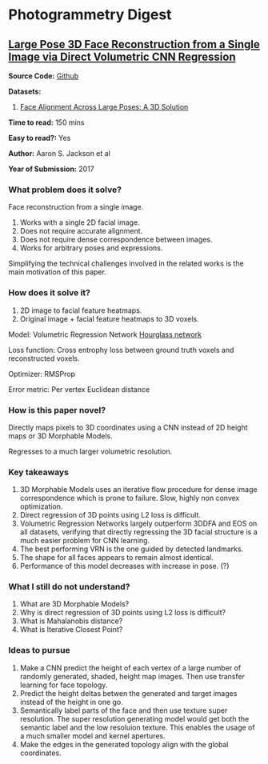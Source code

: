 # Photogrammetry Digest

## [Large Pose 3D Face Reconstruction from a Single Image via Direct Volumetric CNN Regression](https://arxiv.org/abs/1703.07834)

**Source Code:** [Github](https://github.com/AaronJackson/vrn)

**Datasets:** 
1. [Face Alignment Across Large Poses: A 3D Solution](http://www.cbsr.ia.ac.cn/users/xiangyuzhu/projects/3DDFA/main.htm)

**Time to read:** 150 mins

**Easy to read?:** Yes

**Author:** Aaron S. Jackson et al

**Year of Submission:** 2017

### What problem does it solve?

Face reconstruction from a single image.

1. Works with a single 2D facial image.
2. Does not require accurate alignment.
3. Does not require dense correspondence between images.
4. Works for arbitrary poses and expressions.

Simplifying the technical challenges involved in the related works is the main motivation of this paper.

### How does it solve it?

1. 2D image to facial feature heatmaps.
2. Original image + facial feature heatmaps to 3D voxels.

Model: Volumetric Regression Network [Hourglass network](https://arxiv.org/abs/1603.06937)

Loss function: Cross entrophy loss between ground truth voxels and reconstructed voxels.

Optimizer: RMSProp

Error metric: Per vertex Euclidean distance

### How is this paper novel?

Directly maps pixels to 3D coordinates using a CNN instead of 2D height maps or 3D Morphable Models.

Regresses to a much larger volumetric resolution.

### Key takeaways

1. 3D Morphable Models uses an iterative flow procedure for dense image correspondence which is prone to failure. Slow, highly non convex optimization.
2. Direct regression of 3D points using L2 loss is difficult.
3. Volumetric Regression Networks largely outperform 3DDFA and EOS on all datasets, verifying that directly regressing the 3D facial structure is a much easier problem for CNN learning.
4. The best performing VRN is the one guided by detected landmarks.
5. The shape for all faces appears to remain almost identical.
6. Performance of this model decreases with increase in pose. (?)

### What I still do not understand?

1. What are 3D Morphable Models?
2. Why is direct regression of 3D points using L2 loss is difficult?
3. What is Mahalanobis distance?
4. What is Iterative Closest Point?

### Ideas to pursue

1. Make a CNN predict the height of each vertex of a large number of randomly generated, shaded, height map images. Then use transfer learning for face topology.
2. Predict the height deltas betwen the generated and target images instead of the height in one go.
3. Semantically label parts of the face and then use texture super resolution. The super resolution generating model would get both the semantic label and the low resoluion texture. This enables the usage of a much smaller model and kernel apertures. 
4. Make the edges in the generated topology align with the global coordinates.